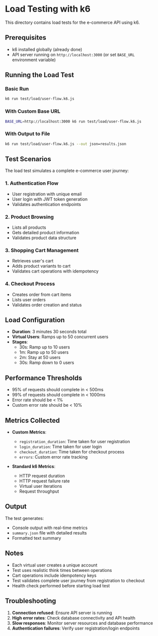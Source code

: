 # Load Testing with k6

This directory contains load tests for the e-commerce API using k6.

## Prerequisites

- k6 installed globally (already done)
- API server running on `http://localhost:3000` (or set `BASE_URL` environment variable)

## Running the Load Test

### Basic Run
```bash
k6 run test/load/user-flow.k6.js
```

### With Custom Base URL
```bash
BASE_URL=http://localhost:3000 k6 run test/load/user-flow.k6.js
```

### With Output to File
```bash
k6 run test/load/user-flow.k6.js --out json=results.json
```

## Test Scenarios

The load test simulates a complete e-commerce user journey:

### 1. Authentication Flow
- User registration with unique email
- User login with JWT token generation
- Validates authentication endpoints

### 2. Product Browsing
- Lists all products
- Gets detailed product information
- Validates product data structure

### 3. Shopping Cart Management
- Retrieves user's cart
- Adds product variants to cart
- Validates cart operations with idempotency

### 4. Checkout Process
- Creates order from cart items
- Lists user orders
- Validates order creation and status

## Load Configuration

- **Duration**: 3 minutes 30 seconds total
- **Virtual Users**: Ramps up to 50 concurrent users
- **Stages**:
  - 30s: Ramp up to 10 users
  - 1m: Ramp up to 50 users
  - 2m: Stay at 50 users
  - 30s: Ramp down to 0 users

## Performance Thresholds

- 95% of requests should complete in < 500ms
- 99% of requests should complete in < 1000ms
- Error rate should be < 1%
- Custom error rate should be < 10%

## Metrics Collected

- **Custom Metrics**:
  - `registration_duration`: Time taken for user registration
  - `login_duration`: Time taken for user login
  - `checkout_duration`: Time taken for checkout process
  - `errors`: Custom error rate tracking

- **Standard k6 Metrics**:
  - HTTP request duration
  - HTTP request failure rate
  - Virtual user iterations
  - Request throughput

## Output

The test generates:
- Console output with real-time metrics
- `summary.json` file with detailed results
- Formatted text summary

## Notes

- Each virtual user creates a unique account
- Test uses realistic think times between operations
- Cart operations include idempotency keys
- Test validates complete user journey from registration to checkout
- Health check performed before starting load test

## Troubleshooting

1. **Connection refused**: Ensure API server is running
2. **High error rates**: Check database connectivity and API health
3. **Slow responses**: Monitor server resources and database performance
4. **Authentication failures**: Verify user registration/login endpoints